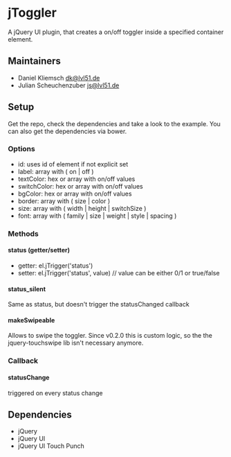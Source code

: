 # jToggler
A jQuery UI plugin, that creates a on/off toggler inside a specified container element.

## Maintainers
- Daniel Kliemsch [dk@lvl51.de](mailto:dk@lvl51.de)
- Julian Scheuchenzuber [js@lvl51.de](mailto:js@lvl51.de)

## Setup
Get the repo, check the dependencies and take a look to the example.
You can also get the dependencies via bower.

### Options
- id: 			uses id of element if not explicit set
- label:		array with ( on | off )
- textColor:	hex or array with on/off values
- switchColor:	hex or array with on/off values
- bgColor:		hex or array with on/off values
- border: 		array with ( size | color )
- size:			array with ( width | height | switchSize )
- font:			array with ( family | size | weight | style | spacing )

### Methods
#### status (getter/setter)
- getter: el.jTrigger('status')
- setter: el.jTrigger('status', value) // value can be either 0/1 or true/false

#### status_silent
Same as status, but doesn't trigger the statusChanged callback

#### makeSwipeable
Allows to swipe the toggler. Since v0.2.0 this is custom logic, so the the jquery-touchswipe lib isn't necessary anymore.

### Callback
#### statusChange
triggered on every status change


## Dependencies
- jQuery
- jQuery UI
- jQuery UI Touch Punch